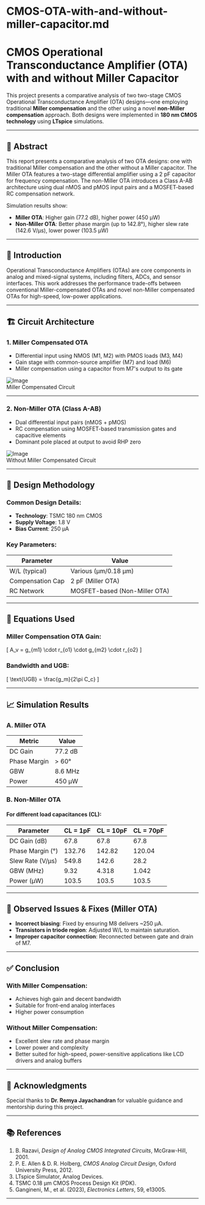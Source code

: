 # CMOS-OTA-with-and-without-miller-capacitor.md
# CMOS Operational Transconductance Amplifier (OTA) with and without Miller Capacitor

This project presents a comparative analysis of two two-stage CMOS Operational Transconductance Amplifier (OTA) designs—one employing traditional **Miller compensation** and the other using a novel **non-Miller compensation** approach. Both designs were implemented in **180 nm CMOS technology** using **LTspice** simulations.

---

## 📌 Abstract

This report presents a comparative analysis of two OTA designs: one with traditional Miller compensation and the other without a Miller capacitor. The Miller OTA features a two-stage differential amplifier using a 2 pF capacitor for frequency compensation. The non-Miller OTA introduces a Class A-AB architecture using dual nMOS and pMOS input pairs and a MOSFET-based RC compensation network.

Simulation results show:
- **Miller OTA**: Higher gain (77.2 dB), higher power (450 µW)
- **Non-Miller OTA**: Better phase margin (up to 142.8°), higher slew rate (142.6 V/µs), lower power (103.5 µW)

---

## 🧠 Introduction

Operational Transconductance Amplifiers (OTAs) are core components in analog and mixed-signal systems, including filters, ADCs, and sensor interfaces. This work addresses the performance trade-offs between conventional Miller-compensated OTAs and novel non-Miller compensated OTAs for high-speed, low-power applications.

---

## 🏗️ Circuit Architecture

### 1. Miller Compensated OTA

- Differential input using NMOS (M1, M2) with PMOS loads (M3, M4)
- Gain stage with common-source amplifier (M7) and load (M6)
- Miller compensation using a capacitor from M7's output to its gate

![Image](https://github.com/user-attachments/assets/a7ed26f4-8cc2-44f4-b0e3-65ebd5f7e895)\
Miller Compensated Circuit

---

### 2. Non-Miller OTA (Class A-AB)

- Dual differential input pairs (nMOS + pMOS)
- RC compensation using MOSFET-based transmission gates and capacitive elements
- Dominant pole placed at output to avoid RHP zero

![Image](https://github.com/user-attachments/assets/32cf4dcb-3f61-47b3-b2da-846e24e75e2f)\
Without Miller Compensated Circuit

---

## 🔧 Design Methodology

### Common Design Details:
- **Technology**: TSMC 180 nm CMOS
- **Supply Voltage**: 1.8 V
- **Bias Current**: 250 µA

### Key Parameters:
| Parameter          | Value            |
|--------------------|------------------|
| W/L (typical)      | Various (µm/0.18 µm) |
| Compensation Cap   | 2 pF (Miller OTA) |
| RC Network         | MOSFET-based (Non-Miller OTA) |

---

## 🧮 Equations Used

### Miller Compensation OTA Gain:
\[
A_v = g_{m1} \cdot r_{o1} \cdot g_{m2} \cdot r_{o2}
\]

### Bandwidth and UGB:
\[
\text{UGB} = \frac{g_m}{2\pi C_c}
\]

---

## 📈 Simulation Results

### A. Miller OTA
| Metric             | Value            |
|--------------------|------------------|
| DC Gain            | 77.2 dB          |
| Phase Margin       | > 60°            |
| GBW                | 8.6 MHz          |
| Power              | 450 µW           |

### B. Non-Miller OTA

#### For different load capacitances (CL):

| Parameter         | CL = 1pF | CL = 10pF | CL = 70pF |
|------------------|----------|-----------|-----------|
| DC Gain (dB)     | 67.8     | 67.8      | 67.8      |
| Phase Margin (°) | 132.76   | 142.82    | 120.04    |
| Slew Rate (V/µs) | 549.8    | 142.6     | 28.2      |
| GBW (MHz)        | 9.32     | 4.318     | 1.042     |
| Power (µW)       | 103.5    | 103.5     | 103.5     |

---

## 🧪 Observed Issues & Fixes (Miller OTA)

- **Incorrect biasing**: Fixed by ensuring M8 delivers ~250 µA.
- **Transistors in triode region**: Adjusted W/L to maintain saturation.
- **Improper capacitor connection**: Reconnected between gate and drain of M7.

---

## ✅ Conclusion

### With Miller Compensation:
- Achieves high gain and decent bandwidth
- Suitable for front-end analog interfaces
- Higher power consumption

### Without Miller Compensation:
- Excellent slew rate and phase margin
- Lower power and complexity
- Better suited for high-speed, power-sensitive applications like LCD drivers and analog buffers

---

## 🙏 Acknowledgments

Special thanks to **Dr. Remya Jayachandran** for valuable guidance and mentorship during this project.

---

## 📚 References

1. B. Razavi, *Design of Analog CMOS Integrated Circuits*, McGraw-Hill, 2001.  
2. P. E. Allen & D. R. Holberg, *CMOS Analog Circuit Design*, Oxford University Press, 2012.  
3. LTspice Simulator, Analog Devices.  
4. TSMC 0.18 µm CMOS Process Design Kit (PDK).  
5. Gangineni, M., et al. (2023), *Electronics Letters*, 59, e13005.

---



